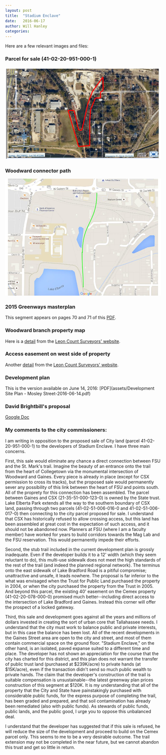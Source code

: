 ```yaml
---
layout: post
title:	"Stadium Enclave"
date:	2016-06-17
author: Will Hanley
categories: 
---
```


Here are a few relevant images and files:

### Parcel for sale (41-02-20-951-000-1)
![Parcel for Sale](images/parcel-for-sale.png)

### Woodward connector path
![Woodward Connector](images/Woodward-connector.jpg)

### 2015 Greenways masterplan
This segment appears on pages 70 and 71 of this [PDF](http://cms.leoncountyfl.gov/coadmin/agenda/attach/150707/A0901.pdf).

### Woodward branch property map
Here is a [detail](images/detail-woodward-branch.png) from the [Leon Count Surveyors' website](http://www.leonpa.org/pt/maps/mapadv.aspx).

### Access easement on west side of property
Another [detail](images/access-easement.png) from the [Leon Count Surveyors' website](http://www.leonpa.org/pt/maps/mapadv.aspx).

### Development plan
This is the version available on June 14, 2016: [PDF](assets/Development Site Plan - Mosley Street-2016-06-14.pdf)

### David Brightbill's proposal
[Google Doc](https://docs.google.com/document/d/1G2Qq_Z6NX1UjOtxzzAtnCFEsjWrkv0BAOX78X1A6Wv0/edit)

### My comments to the city commissioners:

I am writing in opposition to the proposed sale of City land (parcel 41-02-20-951-000-1) to the developers of Stadium Enclave. I have three main concerns.

First, this sale would eliminate any chance a direct connection between FSU and the St. Mark's trail. Imagine the beauty of an entrance onto the trail from the heart of Collegetown via the monumental intersection of Woodward and Gaines. Every piece is already in place (except for CSX permission to cross its tracks), but the proposed sale would permanently sever any possibility of this link between the heart of FSU and points south. All of the proprety for this connection has been assembled. The parcel between Gaines and CSX (21-35-51-000-123-0) is owned by the State trust. Lake Elberta Park extends all the way to the southern boundary of CSX land, passing through two parcels (41-02-51-006-016-0 and 41-02-51-006-017-0) then connecting to the city parcel proposed for sale. I understand that CSX has historically refused to allow crossing access, but this land has been assembled at great cost in the expectation of such access, and it should not be abandoned now. Planners at FSU (where I am a faculty member) have worked for years to build corridors towards the Mag Lab and the FSU reservation. This would permanently impede their efforts.

Second, the stub trail included in the current development plan is grossly inadequate. Even if the developer builds it to a 12' width (which they seem reluctant to do), this multi-use sidewalk does not meet the high standards of the rest of the trail (and indeed the planned regional network). The terminus onto the east sidewalk of Lake Bradford Road is a pitiful compromise; unattractive and unsafe, it leads nowhere. The proposal is far inferior to the what was envisaged when the Trust for Public Land purchased the property in 2004, or when the city purchased the property from the Trust in 2005. And beyond this parcel, the existing 40' easement on the Cemex property (41-02-20-078-000-0) promised much better--including direct access to the intersection of Lake Bradford and Gaines. Instead this corner will offer the prospect of a locked gateway.

Third, this sale and development goes against all the years and millions of dollars invested in creating the sort of urban core that Tallahassee needs. I understand that the city must work to balance public and private interests, but in this case the balance has been lost. All of the recent developments in the Gaines Street area are open to the city and street, and most of them contain commercial space on the ground floor. "Stadium Enclave," on the other hand, is an isolated, paved expanse suited to a different time and place. The developer has not shown an appreciation for the course that the city has charted for this district, and this plan does not warrant the transfer of public trust land (purchased at $239K/acre) to private hands (at $15K/acre), even if the transaction didn't send so much public wealth to private hands. The claim that the developer's construction of the trail is suitable compensation is unsustainable--the latest greenway plan prices construction of this segment at $120K. It is my understanding that all of the property that the City and State have painstakingly purchased with considerable public funds, for the express purpose of completing the trail, has been graded and prepared, and that soil contamination has already been remediated (also with public funds). As stewards of public funds, public lands, and the public good, I urge you to oppose this unbalanced deal.

I understand that the developer has suggested that if this sale is refused, he will reduce the size of the development and proceed to build on the Cemex parcel only. This seems to me to be a very desirable outcome. The trail extension may not be completed in the near future, but we cannot abandon this trust and get so little in return.

